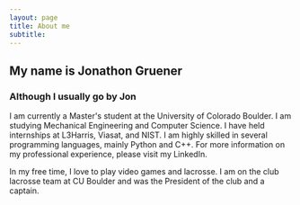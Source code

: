 ```yaml
---
layout: page
title: About me
subtitle:
---
```


## My name is Jonathon Gruener
### Although I usually go by Jon

I am currently a Master's student at the University of Colorado Boulder. I am studying Mechanical Engineering and Computer Science. I have held internships at L3Harris, Viasat, and NIST. I am highly skilled in several programming languages, mainly Python and C++. For more information on my professional experience, please visit my LinkedIn.

In my free time, I love to play video games and lacrosse. I am on the club lacrosse team at CU Boulder and was the President of the club and a captain.
